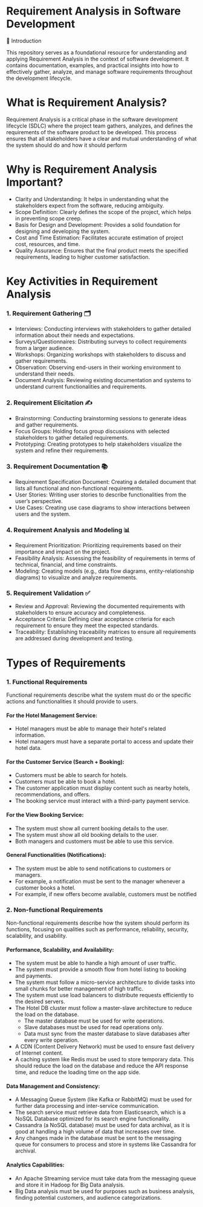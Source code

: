 # Requirement Analysis in Software Development

📘 Introduction

This repository serves as a foundational resource for understanding and applying Requirement Analysis in the context of software development. It contains documentation, examples, and practical insights into how to effectively gather, analyze, and manage software requirements throughout the development lifecycle.

# What is Requirement Analysis?

Requirement Analysis is a critical phase in the software development lifecycle (SDLC) where the project team gathers, analyzes, and defines the requirements of the software product to be developed. This process ensures that all stakeholders have a clear and mutual understanding of what the system should do and how it should perform

# Why is Requirement Analysis Important?

* Clarity and Understanding: It helps in understanding what the stakeholders expect from the software, reducing ambiguity.
* Scope Definition: Clearly defines the scope of the project, which helps in preventing scope creep.
* Basis for Design and Development: Provides a solid foundation for designing and developing the system.
* Cost and Time Estimation: Facilitates accurate estimation of project cost, resources, and time.
* Quality Assurance: Ensures that the final product meets the specified requirements, leading to higher customer satisfaction.

# Key Activities in Requirement Analysis

### 1. Requirement Gathering 🗂️
   - Interviews: Conducting interviews with stakeholders to gather detailed information about their needs and expectations.
   - Surveys/Questionnaires: Distributing surveys to collect requirements from a larger audience.
   - Workshops: Organizing workshops with stakeholders to discuss and gather requirements.
   - Observation: Observing end-users in their working environment to understand their needs.
   - Document Analysis: Reviewing existing documentation and systems to understand current functionalities and requirements.
### 2. Requirement Elicitation ✍️
   - Brainstorming: Conducting brainstorming sessions to generate ideas and gather requirements.
   - Focus Groups: Holding focus group discussions with selected stakeholders to gather detailed requirements.
   - Prototyping: Creating prototypes to help stakeholders visualize the system and refine their requirements.
### 3. Requirement Documentation 📚
   - Requirement Specification Document: Creating a detailed document that lists all functional and non-functional requirements.
   - User Stories: Writing user stories to describe functionalities from the user’s perspective.
   - Use Cases: Creating use case diagrams to show interactions between users and the system.
### 4. Requirement Analysis and Modeling 📊
   - Requirement Prioritization: Prioritizing requirements based on their importance and impact on the project.
   - Feasibility Analysis: Assessing the feasibility of requirements in terms of technical, financial, and time constraints.
   - Modeling: Creating models (e.g., data flow diagrams, entity-relationship diagrams) to visualize and analyze requirements.
### 5. Requirement Validation ✅
   - Review and Approval: Reviewing the documented requirements with stakeholders to ensure accuracy and completeness.
   - Acceptance Criteria: Defining clear acceptance criteria for each requirement to ensure they meet the expected standards.
   - Traceability: Establishing traceability matrices to ensure all requirements are addressed during development and testing.

# Types of Requirements

### 1. Functional Requirements

Functional requirements describe what the system must do or the specific actions and functionalities it should provide to users.

#### For the Hotel Management Service:
   - Hotel managers must be able to manage their hotel's related information.
   - Hotel managers must have a separate portal to access and update their hotel data.
#### For the Customer Service (Search + Booking):
   - Customers must be able to search for hotels.
   - Customers must be able to book a hotel.
   - The customer application must display content such as nearby hotels, recommendations, and offers.
   - The booking service must interact with a third-party payment service.
#### For the View Booking Service:
   - The system must show all current booking details to the user.
   - The system must show all old booking details to the user.
   - Both managers and customers must be able to use this service.
#### General Functionalities (Notifications):
   - The system must be able to send notifications to customers or managers.
   - For example, a notification must be sent to the manager whenever a customer books a hotel.
   - For example, if new offers become available, customers must be notified

### 2. Non-functional Requirements

Non-functional requirements describe how the system should perform its functions, focusing on qualities such as performance, reliability, security, scalability, and usability.

#### Performance, Scalability, and Availability:
   - The system must be able to handle a high amount of user traffic.
   - The system must provide a smooth flow from hotel listing to booking and payments.
   - The system must follow a micro-service architecture to divide tasks into small chunks for better management of high traffic.
   - The system must use load balancers to distribute requests efficiently to the desired servers.
   - The Hotel DB cluster must follow a master-slave architecture to reduce the load on the database.
     - The master database must be used for write operations.
     - Slave databases must be used for read operations only.
     - Data must sync from the master database to slave databases after every write operation.
   - A CDN (Content Delivery Network) must be used to ensure fast delivery of Internet content.
   - A caching system like Redis must be used to store temporary data. This should reduce the load on the database and reduce the API response time, and reduce the loading time on the app side.
#### Data Management and Consistency:
   - A Messaging Queue System (like Kafka or RabbitMQ) must be used for further data processing and inter-service communication.
   - The search service must retrieve data from Elasticsearch, which is a NoSQL Database optimized for its search engine functionality.
   - Cassandra (a NoSQL database) must be used for data archival, as it is good at handling a high volume of data that increases over time.
   - Any changes made in the database must be sent to the messaging queue for consumers to process and store in systems like Cassandra for archival.
#### Analytics Capabilities:
   - An Apache Streaming service must take data from the messaging queue and store it in Hadoop for Big Data analysis.
   - Big Data analysis must be used for purposes such as business analysis, finding potential customers, and audience categorizations.

